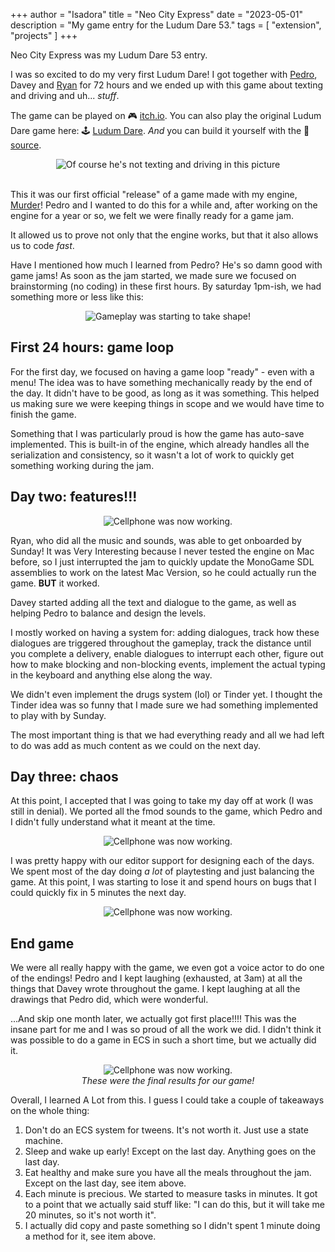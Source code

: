 +++
author = "Isadora"
title = "Neo City Express"
date = "2023-05-01"
description = "My game entry for the Ludum Dare 53."
tags = [
    "extension",
    "projects"
]
+++

Neo City Express was my Ludum Dare 53 entry.

<!--more-->

I was so excited to do my very first Ludum Dare! I got together with [Pedro](http://saint11.org/), Davey and [Ryan](https://www.dualryan.com/) for 72 hours and we ended up with this game about texting and driving and uh... _stuff_.

The game can be played on 🎮 [itch.io](https://saint11.itch.io/neo-city-express). You can also play the original Ludum Dare game here: 🕹️ [Ludum Dare](https://ldjam.com/events/ludum-dare/53/neo-city-express). _And_ you can build it yourself with the 📝 [source](https://github.com/isadorasophia/neocityexpress).

<center>
<img src="/images/projects/neocityexpress.png" alt="Of course he's not texting and driving in this picture">
</center>
<br>

This it was our first official "release" of a game made with my engine, [Murder](https://github.com/isadorasophia/murder)! Pedro and I wanted to do this for a while and, after working on the engine for a year or so, we felt we were finally ready for a game jam.

It allowed us to prove not only that the engine works, but that it also allows us to code _fast_.

Have I mentioned how much I learned from Pedro? He's so damn good with game jams! As soon as the jam started, we made sure we focused on brainstorming (no coding) in these first hours. By saturday 1pm-ish, we had something more or less like this:

<p>
<center>
<img src="/images/projects/neocityexpress_prototype2.gif" alt="Gameplay was starting to take shape!">
</center>
</p>

## First 24 hours: game loop

For the first day, we focused on having a game loop "ready" - even with a menu! The idea was to have something mechanically ready by the end of the day. It didn't have to be good, as long as it was something. This helped us making sure we were keeping things in scope and we would have time to finish the game.

Something that I was particularly proud is how the game has auto-save implemented. This is built-in of the engine, which already handles all the serialization and consistency, so it wasn't a lot of work to quickly get something working during the jam.

## Day two: features!!!
<p>
<center>
<img src="/images/projects/neocityexpress_prototype3.gif" alt="Cellphone was now working.">
</center>
</p>

Ryan, who did all the music and sounds, was able to get onboarded by Sunday! It was Very Interesting because I never tested the engine on Mac before, so I just interrupted the jam to quickly update the MonoGame SDL assemblies to work on the latest Mac Version, so he could actually run the game. **BUT** it worked.

Davey started adding all the text and dialogue to the game, as well as helping Pedro to balance and design the levels.

I mostly worked on having a system for: adding dialogues, track how these dialogues are triggered throughout the gameplay, track the distance until you complete a delivery, enable dialogues to interrupt each other, figure out how to make blocking and non-blocking events, implement the actual typing in the keyboard and anything else along the way.

We didn't even implement the drugs system (lol) or Tinder yet. I thought the Tinder idea was so funny that I made sure we had something implemented to play with by Sunday.

The most important thing is that we had everything ready and all we had left to do was add as much content as we could on the next day.

## Day three: chaos

At this point, I accepted that I was going to take my day off at work (I was still in denial). We ported all the fmod sounds to the game, which Pedro and I didn't fully understand what it meant at the time.

<p>
<center>
<img src="/images/projects/neocityexpress_editor.png" alt="Cellphone was now working.">
</center>
</p>

I was pretty happy with our editor support for designing each of the days. We spent most of the day doing _a lot_ of playtesting and just balancing the game. At this point, I was starting to lose it and spend hours on bugs that I could quickly fix in 5 minutes the next day.

<p>
<center>
<img src="/images/projects/neocityexpress_final.gif" alt="Cellphone was now working.">
</center>
</p>

## End game
We were all really happy with the game, we even got a voice actor to do one of the endings! Pedro and I kept laughing (exhausted, at 3am) at all the things that Davey wrote throughout the game. I kept laughing at all the drawings that Pedro did, which were wonderful.

...And skip one month later, we actually got first place!!!! This was the insane part for me and I was so proud of all the work we did. I didn't think it was possible to do a game in ECS in such a short time, but we actually did it.

<p>
<center>
<img src="/images/projects/neocityexpress_results.png" alt="Cellphone was now working.">
<br>
<i>These were the final results for our game!</i>
</center>
</p>

Overall, I learned A Lot from this. I guess I could take a couple of takeaways on the whole thing:

1. Don't do an ECS system for tweens. It's not worth it. Just use a state machine.
2. Sleep and wake up early! Except on the last day. Anything goes on the last day.
3. Eat healthy and make sure you have all the meals throughout the jam. Except on the last day, see item above.
4. Each minute is precious. We started to measure tasks in minutes. It got to a point that we actually said stuff like: "I can do this, but it will take me 20 minutes, so it's not worth it".
5. I actually did copy and paste something so I didn't spent 1 minute doing a method for it, see item above.
